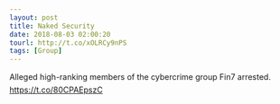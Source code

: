 ```yaml
---
layout: post
title: Naked Security
date: 2018-08-03 02:00:20
tourl: http://t.co/xOLRCy9nPS
tags: [Group]
---
```

Alleged high-ranking members of the cybercrime group Fin7 arrested. https://t.co/80CPAEpszC